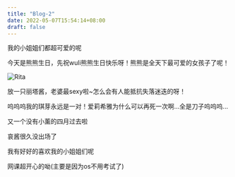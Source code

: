 ```yaml
---
title: "Blog-2"
date: 2022-05-07T15:54:14+08:00
draft: false
---
```




我的小姐姐们都超可爱的呢

今天是熊熊生日，先祝wuli熊熊生日快乐呀！熊熊是全天下最可爱的女孩子了呢！

![Rita](/blog/images/Rita.webp)

放一只丽塔酱，老婆最sexy啦~怎么会有人能抵抗失落迷迭的呀！

呜呜呜我的琪芽永远是一对！爱莉希雅为什么可以再死一次啊...全是刀子呜呜呜...

又一个没有小薰的四月过去啦

哀酱很久没出场了

我有好好的喜欢我的小姐姐们呢

网课超开心的呦(主要是因为os不用考试了)

